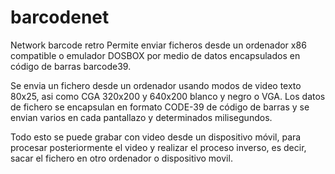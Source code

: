 # barcodenet
Network barcode retro
Permite enviar ficheros desde un ordenador x86 compatible o emulador DOSBOX por medio de datos encapsulados en código de barras barcode39.

Se envia un fichero desde un ordenador usando modos de video texto 80x25, asi como CGA 320x200 y 640x200 blanco y negro o VGA.
Los datos de fichero se encapsulan en formato CODE-39 de código de barras y se envian varios en cada pantallazo y determinados milisegundos.

Todo esto se puede grabar con video desde un dispositivo móvil, para procesar posteriormente el video y realizar el proceso inverso, es decir, sacar el fichero en otro ordenador o dispositivo movil.
